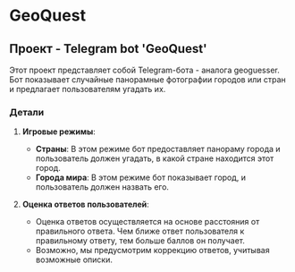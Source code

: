 # GeoQuest

## Проект - Telegram bot 'GeoQuest'

Этот проект представляет собой Telegram-бота - аналога geoguesser. Бот показывает случайные панорамные фотографии городов или стран и предлагает пользователям угадать их. 

### Детали

1. **Игровые режимы**:
    - **Страны**: В этом режиме бот предоставляет панораму города и пользователь должен угадать, в какой стране находится этот город.
    - **Города мира**: В этом режиме бот показывает город, и пользователь должен назвать его.
    
2. **Оценка ответов пользователей**:
    - Оценка ответов осуществляется на основе расстояния от правильного ответа. Чем ближе ответ пользователя к правильному ответу, тем больше баллов он получает.
    - Возможно, мы предусмотрим коррекцию ответов, учитывая возможные описки.

